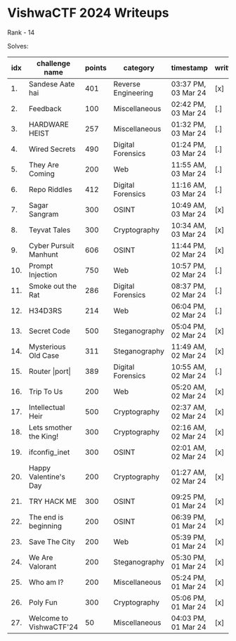 # VishwaCTF 2024 Writeups

Rank - 14

Solves:

|idx   | challenge name            | points     | category              | timestamp             | written|
|----- | ------------------------- | ---------- | --------------------- | --------------------- | -------|
|1.    | Sandese Aate hai          | 401        | Reverse Engineering   | 03:37 PM, 03 Mar 24   | [x]    |
|2.    | Feedback                  | 100        | Miscellaneous         | 02:42 PM, 03 Mar 24   | [.]    |
|3.    | HARDWARE HEIST            | 257        | Miscellaneous         | 01:32 PM, 03 Mar 24   | [.]    |
|4.    | Wired Secrets             | 490        | Digital Forensics     | 01:24 PM, 03 Mar 24   | [.]    |
|5.    | They Are Coming           | 200        | Web                   | 11:55 AM, 03 Mar 24   | [.]    |
|6.    | Repo Riddles              | 412        | Digital Forensics     | 11:16 AM, 03 Mar 24   | [.]    |
|7.    | Sagar Sangram             | 300        | OSINT                 | 10:49 AM, 03 Mar 24   | [x]    |
|8.    | Teyvat Tales              | 300        | Cryptography          | 10:34 AM, 03 Mar 24   | [x]    |
|9.    | Cyber Pursuit Manhunt     | 606        | OSINT                 | 11:44 PM, 02 Mar 24   | [x]    |
|10.   | Prompt Injection          | 750        | Web                   | 10:57 PM, 02 Mar 24   | [.]    |
|11.   | Smoke out the Rat         | 286        | Digital Forensics     | 08:37 PM, 02 Mar 24   | [.]    |
|12.   | H34D3RS                   | 214        | Web                   | 06:04 PM, 02 Mar 24   | [.]    |
|13.   | Secret Code               | 500        | Steganography         | 05:04 PM, 02 Mar 24   | [x]    |
|14.   | Mysterious Old Case       | 311        | Steganography         | 11:49 AM, 02 Mar 24   | [x]    |
|15.   | Router \|port\|           | 389        | Digital Forensics     | 10:55 AM, 02 Mar 24   | [.]    |
|16.   | Trip To Us                | 200        | Web                   | 05:20 AM, 02 Mar 24   | [x]    |
|17.   | Intellectual Heir         | 500        | Cryptography          | 02:37 AM, 02 Mar 24   | [x]    |
|18.   | Lets smother the King!    | 300        | Cryptography          | 02:16 AM, 02 Mar 24   | [x]    |
|19.   | ifconfig_inet             | 300        | OSINT                 | 02:01 AM, 02 Mar 24   | [x]    |
|20.   | Happy Valentine's Day     | 200        | Cryptography          | 01:27 AM, 02 Mar 24   | [x]    |
|21.   | TRY HACK ME               | 300        | OSINT                 | 09:25 PM, 01 Mar 24   | [x]    |
|22.   | The end is beginning      | 200        | OSINT                 | 06:39 PM, 01 Mar 24   | [x]    |
|23.   | Save The City             | 200        | Web                   | 05:39 PM, 01 Mar 24   | [x]    |
|24.   | We Are Valorant           | 200        | Steganography         | 05:30 PM, 01 Mar 24   | [x]    |
|25.   | Who am I?                 | 200        | Miscellaneous         | 05:24 PM, 01 Mar 24   | [x]    |
|26.   | Poly Fun                  | 300        | Cryptography          | 05:06 PM, 01 Mar 24   | [x]    |
|27.   | Welcome to VishwaCTF'24   | 50         | Miscellaneous         | 04:03 PM, 01 Mar 24   | [x]    |
